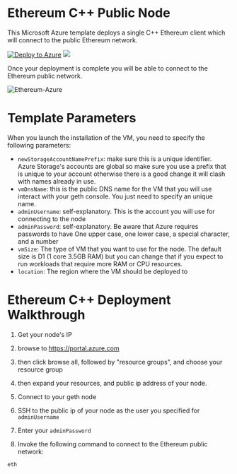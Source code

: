 # Ethereum C++ Public Node

This Microsoft Azure template deploys a single C++ Ethereum client which will connect to the public Ethereum network.

[![Deploy to Azure](http://azuredeploy.net/deploybutton.png)](https://portal.azure.com/#create/Microsoft.Template/uri/https%3A%2F%2Fraw.githubusercontent.com%2FTVDKoni%2Fazure-quickstart-templates%2Fmaster%2Fethereum-cpp-on-ubuntu%2Fazuredeploy.json)
<a href="http://armviz.io/#/?load=https%3A%2F%2Fraw.githubusercontent.com%2FTVDKoni%2Fazure-quickstart-templates%2Fmaster%2Fethereum-cpp-on-ubuntu%2Fazuredeploy.json" target="_blank">
    <img src="http://armviz.io/visualizebutton.png"/>
</a>

Once your deployment is complete you will be able to connect to the Ethereum public network.

![Ethereum-Azure](https://raw.githubusercontent.com/TVDKoni/azure-quickstart-templates/master/ethereum-cpp-on-ubuntu/images/eth.jpg)

# Template Parameters
When you launch the installation of the VM, you need to specify the following parameters:
* `newStorageAccountNamePrefix`: make sure this is a unique identifier. Azure Storage's accounts are global so make sure you use a prefix that is unique to your account otherwise there is a good change it will clash with names already in use.
* `vmDnsName`: this is the public DNS name for the VM that you will use interact with your geth console. You just need to specify an unique name.
* `adminUsername`: self-explanatory. This is the account you will use for connecting to the node
* `adminPassword`: self-explanatory. Be aware that Azure requires passwords to have One upper case, one lower case, a special character, and a number
* `vmSize`: The type of VM that you want to use for the node. The default size is D1 (1 core 3.5GB RAM) but you can change that if you expect to run workloads that require more RAM or CPU resources.
* `location`: The region where the VM should be deployed to

# Ethereum C++ Deployment Walkthrough
1. Get your node's IP
 1. browse to https://portal.azure.com

 2. then click browse all, followed by "resource groups", and choose your resource group

 3. then expand your resources, and public ip address of your node.

2. Connect to your geth node
 1. SSH to the public ip of your node as the user you specified for `adminUsername`
 2. Enter your `adminPassword`

3. Invoke the following command to connect to the Ethereum public network:

`eth`
